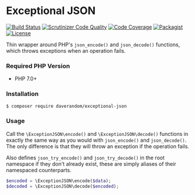 # Exceptional JSON

[![Build Status](https://travis-ci.org/DaveRandom/ExceptionalJSON.svg?branch=master)](https://travis-ci.org/DaveRandom/JOM)
[![Scrutinizer Code Quality](https://scrutinizer-ci.com/g/DaveRandom/ExceptionalJSON/badges/quality-score.png?b=master)](https://scrutinizer-ci.com/g/DaveRandom/JOM/?branch=master)
[![Code Coverage](https://scrutinizer-ci.com/g/DaveRandom/ExceptionalJSON/badges/coverage.png?b=master)](https://scrutinizer-ci.com/g/DaveRandom/JOM/?branch=master)
[![Packagist](https://img.shields.io/packagist/dt/daverandom/exceptional-json.svg)](https://packagist.org/packages/daverandom/exceptional-json)
[![License](https://img.shields.io/badge/license-MIT-blue.svg?style=flat-square)](https://github.com/DaveRandom/ExceptionalJSON/blob/master/LICENSE)

Thin wrapper around PHP's `json_encode()` and `json_decode()` functions, which throws exceptions when an operation fails.

### Required PHP Version

- PHP 7.0+

### Installation

```bash
$ composer require daverandom/exceptional-json
```

### Usage

Call the `\ExceptionJSON\encode()` and `\ExceptionJSON\decode()` functions in exactly the same way as you would with
`json_encode()` and `json_decode()`. The only difference is that they will throw an exception if the operation fails.

Also defines `json_try_encode()` and `json_try_decode()` in the root namespace if they don't already exist, these are
simply aliases of their namespaced counterparts.

```php
$encoded = \ExceptionJSON\encode($data);
$decoded = \ExceptionJSON\decode($encoded);
```

